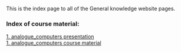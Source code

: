 This is the index page to all of the General knowledge website pages.


### Index of course material:
[1. analogue_computers presentation](https://pip-01.github.io/ET/presentation)  
[1. analogue_computers course material](https://pip-01.github.io/ET/analogue_computers)  
